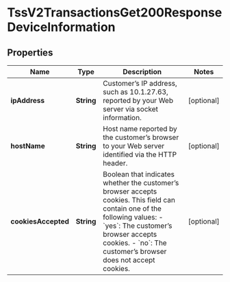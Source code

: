 
# TssV2TransactionsGet200ResponseDeviceInformation

## Properties
Name | Type | Description | Notes
------------ | ------------- | ------------- | -------------
**ipAddress** | **String** | Customer’s IP address, such as 10.1.27.63, reported by your Web server via socket information.  |  [optional]
**hostName** | **String** | Host name reported by the customer’s browser to your Web server identified via the HTTP header. |  [optional]
**cookiesAccepted** | **String** | Boolean that indicates whether the customer’s browser accepts cookies. This field can contain one of the following values:   - &#x60;yes&#x60;: The customer’s browser accepts cookies.   - &#x60;no&#x60;: The customer’s browser does not accept cookies.  |  [optional]



